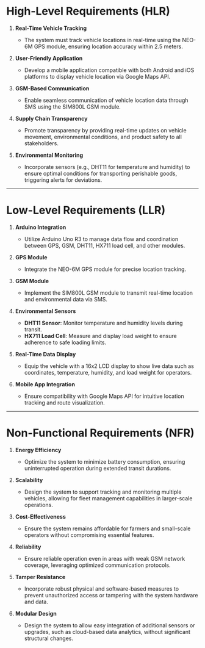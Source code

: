 # High-Level Requirements (HLR)
1. **Real-Time Vehicle Tracking**  
   - The system must track vehicle locations in real-time using the NEO-6M GPS module, ensuring location accuracy within 2.5 meters.  

2. **User-Friendly Application**  
   - Develop a mobile application compatible with both Android and iOS platforms to display vehicle location via Google Maps API.  

3. **GSM-Based Communication**  
   - Enable seamless communication of vehicle location data through SMS using the SIM800L GSM module.  

4. **Supply Chain Transparency**  
   - Promote transparency by providing real-time updates on vehicle movement, environmental conditions, and product safety to all stakeholders.  

5. **Environmental Monitoring**  
   - Incorporate sensors (e.g., DHT11 for temperature and humidity) to ensure optimal conditions for transporting perishable goods, triggering alerts for deviations.

---

# Low-Level Requirements (LLR)
1. **Arduino Integration**  
   - Utilize Arduino Uno R3 to manage data flow and coordination between GPS, GSM, DHT11, HX711 load cell, and other modules.  

2. **GPS Module**  
   - Integrate the NEO-6M GPS module for precise location tracking.  

3. **GSM Module**  
   - Implement the SIM800L GSM module to transmit real-time location and environmental data via SMS.  

4. **Environmental Sensors**  
   - **DHT11 Sensor**: Monitor temperature and humidity levels during transit.  
   - **HX711 Load Cell**: Measure and display load weight to ensure adherence to safe loading limits.  

5. **Real-Time Data Display**  
   - Equip the vehicle with a 16x2 LCD display to show live data such as coordinates, temperature, humidity, and load weight for operators.  

6. **Mobile App Integration**  
   - Ensure compatibility with Google Maps API for intuitive location tracking and route visualization.

---

# Non-Functional Requirements (NFR)
1. **Energy Efficiency**  
   - Optimize the system to minimize battery consumption, ensuring uninterrupted operation during extended transit durations.  

2. **Scalability**  
   - Design the system to support tracking and monitoring multiple vehicles, allowing for fleet management capabilities in larger-scale operations.  

3. **Cost-Effectiveness**  
   - Ensure the system remains affordable for farmers and small-scale operators without compromising essential features.  

4. **Reliability**  
   - Ensure reliable operation even in areas with weak GSM network coverage, leveraging optimized communication protocols.  

5. **Tamper Resistance**  
   - Incorporate robust physical and software-based measures to prevent unauthorized access or tampering with the system hardware and data.  

6. **Modular Design**  
   - Design the system to allow easy integration of additional sensors or upgrades, such as cloud-based data analytics, without significant structural changes.  

